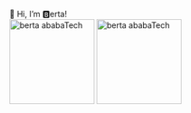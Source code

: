 👋 Hi, I’m 🅱️erta!
<br/>
<img
    src="https://github-readme-stats.vercel.app/api?username=BertaMat&show_icons=true&count_private=true&theme=default_repocard"
    width="auto"
    height="150"
    alt="berta ababaTech"
/>
<img
    src="https://github-readme-stats.vercel.app/api/top-langs/?username=BertaMat&theme=default_repocard&show_icons=true"
    width="auto"
    height="150"
    alt="berta ababaTech"
/>

